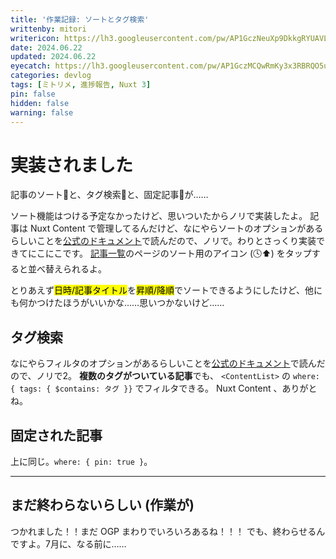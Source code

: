 ```yaml
---
title: '作業記録: ソートとタグ検索'
writtenby: mitori
writericon: https://lh3.googleusercontent.com/pw/AP1GczNeuXp9DkkgRYUAVLpBQ5p86tIPlGBZTqeGdFkd3TSFo4Gwm81qaa3j9p0-XMVMilkKqxEIsrSRBdazwscW7i7zDWcS5kCj-5xbaKFdRQ_v19RQIuB9ZH7QTuGx2LeQWjpEvgI_4lCcjNrOor53aDO4=w400-h400-s-no
date: 2024.06.22
updated: 2024.06.22
eyecatch: https://lh3.googleusercontent.com/pw/AP1GczMCQwRmKy3x3RBRQO5uSVf0a_zDvbYjgECO3qj4YhZZhX8iWEX6n5AmYeT0uR7x8Ktyyu3lEB_9dfH1aL2S4FtDAftWjG9h4RfqPGBzOF98VWSV64At-efk2VlCjBrHCSyp5Idrx34yT2QepVUrWZEu=w1600-h838-s-no
categories: devlog
tags: [ミトリメ, 進捗報告, Nuxt 3]
pin: false
hidden: false
warning: false
---
```


# 実装されました
記事のソート🔄と、タグ検索🔎と、固定記事📌が……

ソート機能はつける予定なかったけど、思いついたからノリで実装したよ。
記事は Nuxt Content で管理してるんだけど、なにやらソートのオプションがあるらしいことを[公式のドキュメント](https://content.nuxt.com/composables/query-content)で読んだので、ノリで。わりとさっくり実装できてにこにこです。
[記事一覧](/)のページのソート用のアイコン (🕓⬆️) をタップすると並べ替えられるよ。

とりあえず<mark>日時/記事タイトル</mark>を<mark>昇順/降順</mark>でソートできるようにしたけど、他にも何かつけたほうがいいかな……思いつかないけど……

## タグ検索
なにやらフィルタのオプションがあるらしいことを[公式のドキュメント](https://content.nuxt.com/composables/query-content)で読んだので、ノリで2。
**複数のタグがついている記事**でも、 `<ContentList>` の `where: { tags: { $contains: タグ }}` でフィルタできる。
Nuxt Content 、ありがとね。

## 固定された記事
上に同じ。`where: { pin: true }`。

---

## まだ終わらないらしい (作業が)
つかれました！！まだ OGP まわりでいろいろあるね！！！
でも、終わらせるんですよ。7月に、なる前に……
